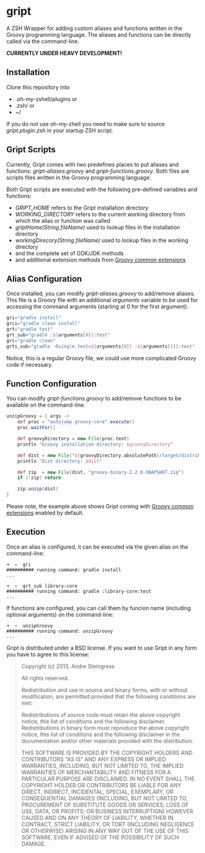 gript
=====

A ZSH Wrapper for adding custom aliases and functions written in the Groovy programming language. The aliases and functions can be
directly called via the command-line.

**CURRENTLY UNDER HEAVY DEVELOPMENT!**

Installation
----

Clone this repository into

* .oh-my-zshell/plugins or
* .zsh/ or
* ~/

If you do not use oh-my-zhell you need to make sure to source *gript.plugin.zsh* in your startup ZSH script.

Gript Scripts
----

Currently, Gript comes with two predefines places to put aliases and functions: *gript-aliases.groovy* and *gript-functions.groovy*.
Both files are scripts files written in the Groovy programming language.

Both Gript scripts are executed with the following pre-defined variables and functions:

* *GRIPT_HOME* refers to the Gript installation directory
* *WORKING_DIRECTORY* refers to the current working directory from which the alias or function was called
* *griptHome(String fileName)* used to lookup files in the installation directory
* *workingDirecory(String fileName)* used to lookup files in the working directory
* and the complete set of GDK/JDK methods
* and additional extension methods from <a href="http://github.com/timyates/groovy-common-extensions">Groovy common extensions</a>

Alias Configuration
----

Once installed, you can modify *gript-aliases.groovy* to add/remove aliases. This file is a Groovy file with an additional *arguments*
variable to be used for accessing the command arguments (starting at 0 for the first argument).

```groovy
gri="gradle install"
grci="gradle clean install"
grt="gradle test"
grt_sub="gradle :${arguments[0]}:test"
grc="gradle clean"
grts_sub="gradle -Dsingle.test=${arguments[0]} :${arguments[1]}:test" 
```

Notice, this is a regular Groovy file, we could use more complicated Groovy code if necessary.

Function Configuration
----

You can modify *gript-functions.groovy* to add/remove functions to be available on the command-line.

```groovy
unzipGroovy = { args ->
    def proc = "autojump groovy-core".execute()
    proc.waitFor()

    def groovyDirectory = new File(proc.text)
    println "Groovy installation directory: $groovyDirectory"

    def dist = new File("${groovyDirectory.absolutePath}/target/distributions/")
    println "Dist directory: $dist"

    def zip  = new File(dist, "groovy-binary-2.2.0-SNAPSHOT.zip")
    if (!zip) return

    zip.unzip(dist)
}
```

Please note, the example above shows Gript coming with <a href="http://github.com/timyates/groovy-common-extensions">Groovy common extensions</a> enabled by default.

Execution
----

Once an alias is configured, it can be executed via the given alias on the command-line:

```
➜  ~  gri
########## running command: gradle install
...
```

```
➜  ~  grt_sub library-core
########## running command: gradle :library-core:test
...
```

If functions are configured, you can call them by funcion name (including optional arguments) on the command-line:

```
➜  ~  unzipGroovy
########## running command: unzipGroovy
...
```

Gript is distributed under a BSD license. If you want to use Gript in any form you have to agree to this license:

> Copyright (c) 2013, Andre Steingress
> 
> All rights reserved.
> 
> Redistribution and use in source and binary forms, with or without modification, are permitted provided that
> the following conditions are met:
> 
> Redistributions of source code must retain the above copyright notice, this list of conditions
> and the following disclaimer.
> Redistributions in binary form must reproduce the above copyright notice, this list of conditions
> and the following disclaimer in the documentation and/or other materials provided with the distribution.
>
> THIS SOFTWARE IS PROVIDED BY THE COPYRIGHT HOLDERS AND CONTRIBUTORS "AS IS" AND ANY EXPRESS OR IMPLIED
> WARRANTIES, INCLUDING, BUT NOT LIMITED TO, THE IMPLIED WARRANTIES OF MERCHANTABILITY AND FITNESS FOR A
> PARTICULAR PURPOSE ARE DISCLAIMED. IN NO EVENT SHALL THE COPYRIGHT HOLDER OR CONTRIBUTORS BE LIABLE FOR
> ANY DIRECT, INDIRECT, INCIDENTAL, SPECIAL, EXEMPLARY, OR CONSEQUENTIAL DAMAGES (INCLUDING, BUT NOT LIMITED
> TO, PROCUREMENT OF SUBSTITUTE GOODS OR SERVICES; LOSS OF USE, DATA, OR PROFITS; OR BUSINESS INTERRUPTION)
> HOWEVER CAUSED AND ON ANY THEORY OF LIABILITY, WHETHER IN CONTRACT, STRICT LIABILITY, OR TORT (INCLUDING
> NEGLIGENCE OR OTHERWISE) ARISING IN ANY WAY OUT OF THE USE OF THIS SOFTWARE, EVEN IF ADVISED OF THE
> POSSIBILITY OF SUCH DAMAGE.
